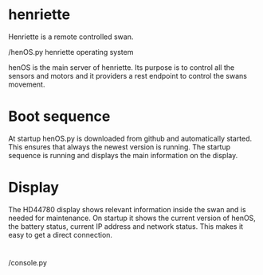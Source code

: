 # henriette

Henriette is a remote controlled swan.

/henOS.py henriette operating system

henOS is the main server of henriette. Its purpose is to control all the sensors and motors and it providers a rest endpoint to control the swans movement.

# Boot sequence

At startup henOS.py is downloaded from github and automatically started. This ensures that always the newest version is running. The startup sequence is running and displays the main information on the display.

# Display

The HD44780 display shows relevant information inside the swan and is needed for maintenance. On startup it shows the current version of henOS, the battery status, current IP address and network status. This makes it easy to get a direct connection.

# 



/console.py



